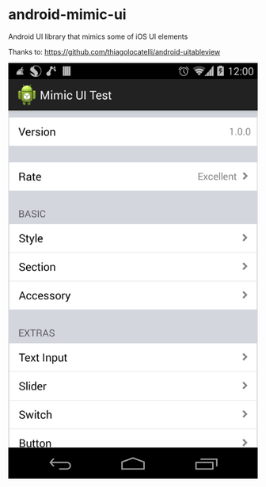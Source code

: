 android-mimic-ui
================

Android UI library that mimics some of iOS UI elements

Thanks to: https://github.com/thiagolocatelli/android-uitableview

![alt tag](https://raw.githubusercontent.com/manhthiep/android-mimic-ui/master/screenshots/Screenshot_2014-08-17-12-00-07.png "Mimic UI Test")
